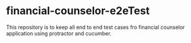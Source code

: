 # financial-counselor-e2eTest
This repository is to keep all end to end test cases fro financial counselor application using protractor and cucumber.
